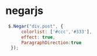 # negarjs

```javascript
 $.Negar("div.post", {
      colorlist: ['#ccc','#333'],
      effect: true,
      ParagraphDirection:true
  });
```
